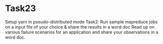# Task23
Setup yarn in pseudo-distributed mode  Task2: Run sample mapreduce jobs on a input file of your choice &amp; share the results in a word doc Read up on various failure scenarios for an application and share your observations in a word doc.
